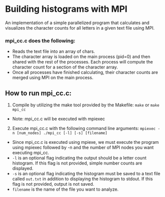 # Building histograms with MPI
An implementation of a simple parallelized program that calculates and visualizes the character counts for all letters in a given text file using MPI.

### mpi_cc.c does the following:
- Reads the text file into an array of chars.
- The character array is loaded on the main process (pid=0) and then shared with the rest of the processes. Each process will compute the character count for a section of the character array.
- Once all processes have finished calculating, their character counts are merged using MPI on the main process.

## How to run mpi_cc.c:
1. Compile by utilizing the make tool provided by the Makefile: `make` or `make mpi_cc`
- Note: mpi_cc.c will be executed with mpiexec
2. Execute mpi_cc.c with the following command line arguments: `mpiexec -n [num_nodes] ./mpi_cc [-l] [-s] [filename]`
  - Since mpi_cc.c is executed using mpiexe, we must execute the program using mpiexec followed by -n and the number of MPI nodes you want executing mpi_cc.
- `-l` is an optional flag indicating the output should be a letter count histogram. If this flag is not provided, simple number counts are displayed.
- `-s` is an optional flag indicating the histogram must be saved to a text file called `out.txt` in addition to displaying the histogram to stdout. If this flag is not provided, output is not saved.
- `filename` is the name of the file you want to analyze.

